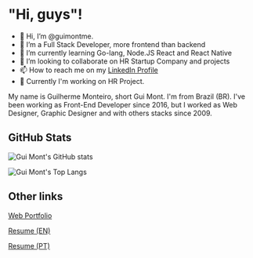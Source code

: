 # "Hi, guys"!

- 👋 Hi, I’m @guimontme. 
- 👀 I’m a Full Stack Developer, more frontend than backend
- 🌱 I’m currently learning Go-lang, Node.JS React and React Native
- 💞️ I’m looking to collaborate on HR Startup Company and projects
- 📫 How to reach me on my [LinkedIn Profile](https://www.linkedin.com/in/guimontme/) 
- 🚀 Currently I'm working on HR Project. 

My name is Guilherme Monteiro, short Gui Mont. I'm from Brazil (BR). I've been working as Front-End Developer since 2016, but I worked as Web Designer, Graphic Designer and with others stacks since 2009.  


## GitHub Stats
![Gui Mont's GitHub stats](https://github-readme-stats.vercel.app/api?username=guimontme&show_icons=true&theme=dark)

![Gui Mont's Top Langs](https://github-readme-stats.vercel.app/api/top-langs/?username=guimontme&layout=compact&theme=dark)

## Other links
[Web Portfolio](https://www.notion.so/guimontme/Web-Portfolio-cd293043a75a43a290e18b3842cc1556)

[Resume (EN)](https://guimontme.github.io/guimontme/resume.html)

[Resume (PT)](https://guimontme.github.io/guimontme/curriculo.html)
